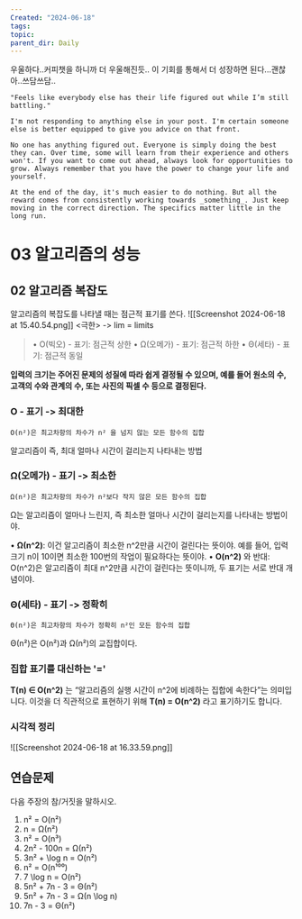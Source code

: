 ```yaml
---
Created: "2024-06-18"
tags: 
topic: 
parent_dir: Daily
---
```

우울하다..커피챗을 하니까 더 우울해진듯..
이 기회를 통해서 더 성장하면 된다...괜찮아..쓰담쓰담..

```
"Feels like everybody else has their life figured out while I’m still battling."

I'm not responding to anything else in your post. I'm certain someone else is better equipped to give you advice on that front.

No one has anything figured out. Everyone is simply doing the best they can. Over time, some will learn from their experience and others won't. If you want to come out ahead, always look for opportunities to grow. Always remember that you have the power to change your life and yourself.

At the end of the day, it's much easier to do nothing. But all the reward comes from consistently working towards _something_. Just keep moving in the correct direction. The specifics matter little in the long run.
```
# 03 알고리즘의 성능
## 02 알고리즘 복잡도
알고리즘의 복잡도를 나타낼 때는 점근적 표기를 쓴다. 
![[Screenshot 2024-06-18 at 15.40.54.png]]
<극한> -> lim = limits

> • O(빅오) - 표기: 점근적 상한
> • Ω(오메가) - 표기: 점근적 하한
> • Θ(세타) - 표기: 점근적 동일

**입력의 크기는 주어진 문제의 성질에 따라 쉽게 결정될 수 있으며, 예를 들어 원소의 수, 고객의 수와 관계의 수, 또는 사진의 픽셀 수 등으로 결정된다.**
### O - 표기 -> 최대한
`O(n²)은 최고차항의 차수가 n² 을 넘지 않는 모든 함수의 집합`

알고리즘이 즉, 최대 얼마나 시간이 걸리는지 나타내는 방법
### Ω(오메가) - 표기 -> 최소한
`Ω(n²)은 최고차항의 차수가 n²보다 작지 않은 모든 함수의 집합`

Ω는 알고리즘이 얼마나 느린지, 즉 최소한 얼마나 시간이 걸리는지를 나타내는 방법이야.

• **Ω(n^2)**: 이건 알고리즘이 최소한 n^2만큼 시간이 걸린다는 뜻이야. 예를 들어, 입력 크기 n이 10이면 최소한 100번의 작업이 필요하다는 뜻이야.
• **O(n^2)** 와 반대: O(n^2)은 알고리즘이 최대 n^2만큼 시간이 걸린다는 뜻이니까, 두 표기는 서로 반대 개념이야.
### Θ(세타) - 표기 -> 정확히
`Θ(n²)은 최고차항의 차수가 정확히 n²인 모든 함수의 집합`

Θ(n²)은 O(n²)과 Ω(n²)의 교집합이다. 
### 집합 표기를 대신하는 '='
**T(n) ∈ O(n^2)** 는 “알고리즘의 실행 시간이 n^2에 비례하는 집합에 속한다”는 의미입니다. 이것을 더 직관적으로 표현하기 위해 **T(n) = O(n^2)** 라고 표기하기도 합니다.
### 시각적 정리
![[Screenshot 2024-06-18 at 16.33.59.png]]
## 연습문제
다음 주장의 참/거짓을 말하시오.
1. n² = O(n²) 
2. n = Ω(n²) 
3. n² = O(n³) 
4. 2n² - 100n = Ω(n²) 
5.  3n² + \log n = O(n²) 
6.  n² = O(n¹⁰⁰) 
7. 7 \log n = O(n²) 
8. 5n² + 7n - 3 = Θ(n²) 
9.  5n² + 7n - 3 = Ω(n \log n) 
10. 7n - 3 = Θ(n²) 

